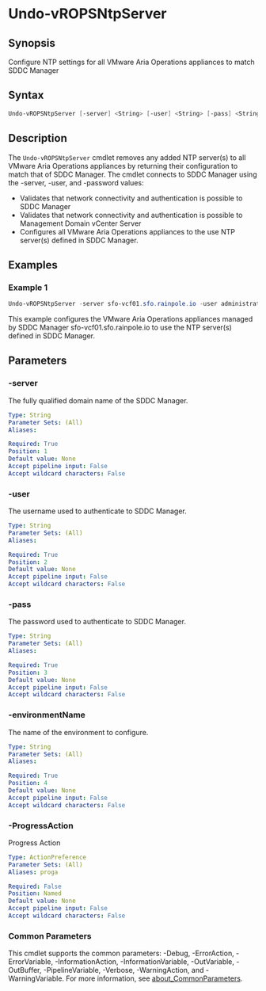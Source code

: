 # Undo-vROPSNtpServer

## Synopsis

Configure NTP settings for all VMware Aria Operations appliances to match SDDC Manager

## Syntax

```powershell
Undo-vROPSNtpServer [-server] <String> [-user] <String> [-pass] <String> [-environmentName] <String> [-ProgressAction <ActionPreference>] [<CommonParameters>]
```

## Description

The `Undo-vROPSNtpServer` cmdlet removes any added NTP server(s) to all VMware Aria Operations appliances by
returning their configuration to match that of SDDC Manager.
The cmdlet connects to SDDC Manager using the
-server, -user, and -password values:

- Validates that network connectivity and authentication is possible to SDDC Manager
- Validates that network connectivity and authentication is possible to Management Domain vCenter Server
- Configures all VMware Aria Operations appliances to the use NTP server(s) defined in SDDC Manager.

## Examples

### Example 1

```powershell
Undo-vROPSNtpServer -server sfo-vcf01.sfo.rainpole.io -user administrator@vsphere.local -pass VMw@re1! -environmentName xint-env
```

This example configures the VMware Aria Operations appliances managed by SDDC Manager sfo-vcf01.sfo.rainpole.io to use the NTP server(s) defined in SDDC Manager.

## Parameters

### -server

The fully qualified domain name of the SDDC Manager.

```yaml
Type: String
Parameter Sets: (All)
Aliases:

Required: True
Position: 1
Default value: None
Accept pipeline input: False
Accept wildcard characters: False
```

### -user

The username used to authenticate to SDDC Manager.

```yaml
Type: String
Parameter Sets: (All)
Aliases:

Required: True
Position: 2
Default value: None
Accept pipeline input: False
Accept wildcard characters: False
```

### -pass

The password used to authenticate to SDDC Manager.

```yaml
Type: String
Parameter Sets: (All)
Aliases:

Required: True
Position: 3
Default value: None
Accept pipeline input: False
Accept wildcard characters: False
```

### -environmentName

The name of the environment to configure.

```yaml
Type: String
Parameter Sets: (All)
Aliases:

Required: True
Position: 4
Default value: None
Accept pipeline input: False
Accept wildcard characters: False
```

### -ProgressAction

Progress Action

```yaml
Type: ActionPreference
Parameter Sets: (All)
Aliases: proga

Required: False
Position: Named
Default value: None
Accept pipeline input: False
Accept wildcard characters: False
```

### Common Parameters

This cmdlet supports the common parameters: -Debug, -ErrorAction, -ErrorVariable, -InformationAction, -InformationVariable, -OutVariable, -OutBuffer, -PipelineVariable, -Verbose, -WarningAction, and -WarningVariable. For more information, see [about_CommonParameters](http://go.microsoft.com/fwlink/?LinkID=113216).
